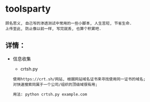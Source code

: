 # toolsparty

```
顾名思义, 自己写的渗透测试中常用的一些小脚本, 人生苦短, 节省生命.
上传至此, 防止像以前一样, 写完就丢, 也算个积累吧. 
```


## 详情：

* 信息收集

    - crtsh.py

    ```
    使用https://crt.sh/网站, 根据网站域名证书来寻找使用同一证书的域名;
    对快速搜索同属于一个公司/组织的顶级域很有用;
    
    用法: python crtsh.py example.com
    ```

